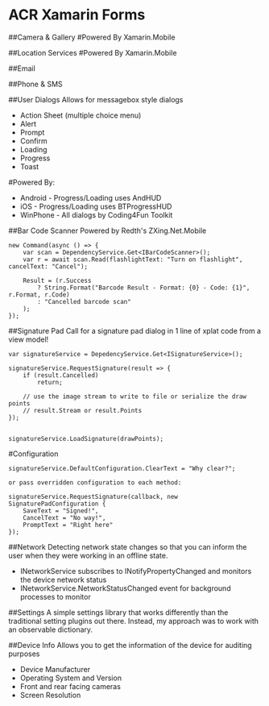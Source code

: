 ACR Xamarin Forms
=================

##Camera & Gallery
#Powered By
Xamarin.Mobile

##Location Services
#Powered By
Xamarin.Mobile

##Email


##Phone & SMS


##User Dialogs
Allows for messagebox style dialogs

* Action Sheet (multiple choice menu)
* Alert
* Prompt
* Confirm
* Loading
* Progress
* Toast

#Powered By:
* Android - Progress/Loading uses AndHUD
* iOS - Progress/Loading uses BTProgressHUD
* WinPhone - All dialogs by Coding4Fun Toolkit  


##Bar Code Scanner
Powered by Redth's ZXing.Net.Mobile

    new Command(async () => {
        var scan = DependencyService.Get<IBarCodeScanner>();
        var r = await scan.Read(flashlightText: "Turn on flashlight", cancelText: "Cancel");

        Result = (r.Success 
            ? String.Format("Barcode Result - Format: {0} - Code: {1}", r.Format, r.Code)
            : "Cancelled barcode scan"
        );
    });


##Signature Pad
Call for a signature pad dialog in 1 line of xplat code from a view model!

    var signatureService = DepedencyService.Get<ISignatureService>();
	
    signatureService.RequestSignature(result => {
		if (result.Cancelled)
			return;

		// use the image stream to write to file or serialize the draw points
		// result.Stream or result.Points
	});


	signatureService.LoadSignature(drawPoints);


#Configuration

	signatureService.DefaultConfiguration.ClearText = "Why clear?";

	or pass overridden configuration to each method:

	signatureService.RequestSignature(callback, new SignaturePadConfiguration {
		SaveText = "Signed!",
		CancelText = "No way!",
		PromptText = "Right here"
	});

##Network
Detecting network state changes so that you can inform
the user when they were working in an offline state.

* INetworkService subscribes to INotifyPropertyChanged and monitors the device network status
* INetworkService.NetworkStatusChanged event for background processes to monitor


##Settings
A simple settings library that works differently than the traditional setting plugins out there.  Instead, my approach was to work
with an observable dictionary.


##Device Info
Allows you to get the information of the device for auditing purposes

* Device Manufacturer
* Operating System and Version
* Front and rear facing cameras
* Screen Resolution